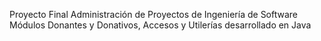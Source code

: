 Proyecto Final 
Administración de Proyectos de Ingeniería de Software
Módulos Donantes y Donativos, Accesos y Utilerías desarrollado en Java
